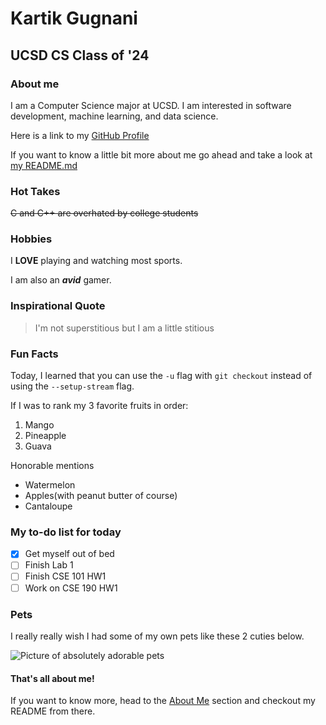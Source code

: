# Kartik Gugnani

## UCSD CS Class of '24

### About me

I am a Computer Science major at UCSD. I am interested in software development, machine learning, and data science. 

Here is a link to my [GitHub Profile](https://github.com/kgugnani)

If you want to know a little bit more about me go ahead and take a look at [my README.md](README.md)

### Hot Takes

~~C and C++ are overhated by college students~~

### Hobbies

I **LOVE** playing and watching most sports. 

I am also an **_avid_** gamer.

### Inspirational Quote

> I'm not superstitious but I am a little stitious

### Fun Facts

Today, I learned that you can use the `-u` flag with `git checkout` instead of using the `--setup-stream` flag. 

If I was to rank my 3 favorite fruits in order:

1. Mango
2. Pineapple
3. Guava

Honorable mentions

- Watermelon
- Apples(with peanut butter of course)
- Cantaloupe

### My to-do list for today

- [x] Get myself out of bed
- [ ] Finish Lab 1
- [ ] Finish CSE 101 HW1
- [ ] Work on CSE 190 HW1

### Pets

I really really wish I had some of my own pets like these 2 cuties below. 

![Picture of absolutely adorable pets](https://images.ctfassets.net/82d3r48zq721/45liwTLsDMSJt4N22RqrHX/cd992f88ca8737f95b085212906d6d86/Can-cats-and-dogs-get-coronavirus_resized.jpg?w=800&q=50)

#### That's all about me! 

If you want to know more, head to the [About Me](#about-me) section and checkout my README from there. 